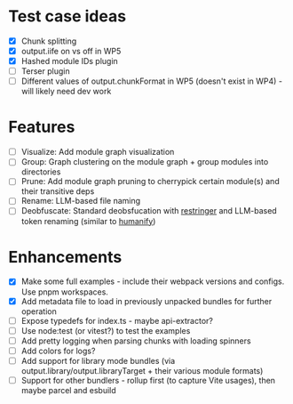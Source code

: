 # Test case ideas

- [x] Chunk splitting
- [x] output.iife on vs off in WP5
- [x] Hashed module IDs plugin
- [ ] Terser plugin
- [ ] Different values of output.chunkFormat in WP5 (doesn't exist in WP4) - will likely need dev work

# Features

- [ ] Visualize: Add module graph visualization
- [ ] Group: Graph clustering on the module graph + group modules into directories
- [ ] Prune: Add module graph pruning to cherrypick certain module(s) and their transitive deps
- [ ] Rename: LLM-based file naming
- [ ] Deobfuscate: Standard deobsfucation with [restringer](https://github.com/PerimeterX/restringer) and LLM-based token renaming (similar to [humanify](https://github.com/jehna/humanify))

# Enhancements

- [x] Make some full examples - include their webpack versions and configs. Use pnpm workspaces.
- [x] Add metadata file to load in previously unpacked bundles for further operation
- [ ] Expose typedefs for index.ts - maybe api-extractor?
- [ ] Use node:test (or vitest?) to test the examples
- [ ] Add pretty logging when parsing chunks with loading spinners
- [ ] Add colors for logs?
- [ ] Add support for library mode bundles (via output.library/output.libraryTarget + their various module formats)
- [ ] Support for other bundlers - rollup first (to capture Vite usages), then maybe parcel and esbuild
